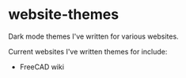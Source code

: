 # website-themes
Dark mode themes I've written for various websites.

Current websites I've written themes for include:
- FreeCAD wiki
